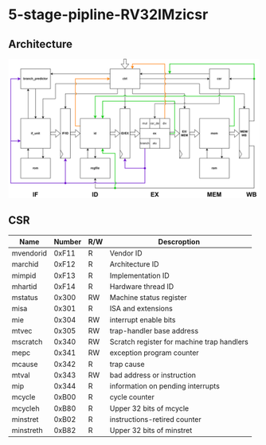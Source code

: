 # 5-stage-pipline-RV32IMzicsr

## Architecture

![5-stage-pipe.png](doc/5-stage-pipe.png)

## CSR

| Name      | Number | R/W | Descroption                                |
| --------- | ------ | --- | ------------------------------------------ |
| mvendorid | 0xF11  | R   | Vendor ID                                  |
| marchid   | 0xF12  | R   | Architecture ID                            |
| mimpid    | 0xF13  | R   | Implementation ID                          |
| mhartid   | 0xF14  | R   | Hardware thread ID                         |
| mstatus   | 0x300  | RW  | Machine status register                    |
| misa      | 0x301  | R   | ISA and extensions                         |
| mie       | 0x304  | RW  | interrupt enable bits                      |
| mtvec     | 0x305  | RW  | trap-handler base address                  |
| mscratch  | 0x340  | RW  | Scratch register for machine trap handlers |
| mepc      | 0x341  | RW  | exception program counter                  |
| mcause    | 0x342  | R   | trap cause                                 |
| mtval     | 0x343  | RW  | bad address or instruction                 |
| mip       | 0x344  | R   | information on pending interrupts          |
| mcycle    | 0xB00  | R   | cycle counter                              |
| mcycleh   | 0xB80  | R   | Upper 32 bits of mcycle                    |
| minstret  | 0xB02  | R   | instructions-retired counter               |
| minstreth | 0xB82  | R   | Upper 32 bits of minstret                  |
